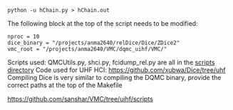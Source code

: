 ```
python -u hChain.py > hChain.out
```
The following block at the top of the script needs to be modified:
```
nproc = 10
dice_binary = "/projects/anma2640/relDice/Dice/ZDice2"
vmc_root = "/projects/anma2640/VMC/dqmc_uihf/VMC/"
```

Scripts used: QMCUtils.py, shci.py, fcidump_rel.py are all in the [scripts directory](https://github.com/sanshar/VMC/tree/uihf/scripts)
Code used for UHF HCI: https://github.com/xubwa/Dice/tree/uhf
Compiling Dice is very similar to compiling the DQMC binary, provide the correct paths at the top of the Makefile

https://github.com/sanshar/VMC/tree/uihf/scripts

